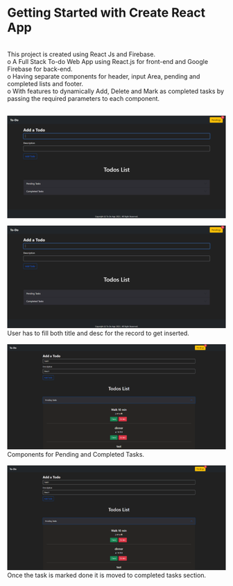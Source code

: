 # Getting Started with Create React App
</br>
This project is created using React Js and Firebase.</br>
o	A Full Stack To-do Web App using React.js for front-end and Google Firebase for back-end. </br> 
o	Having separate components for header, input Area, pending and completed lists and footer. </br>
o	With features to dynamically Add, Delete and Mark as completed tasks by passing the required parameters to each component. </br>
</br>

![Screenshot](https://github.com/styxOO7/ToDo-Web-App/blob/master/githubImages/1.png)

![alt text](https://github.com/styxOO7/ToDo-Web-App/blob/master/githubImages/1.png) </br>
User has to fill both title and desc for the record to get inserted.</br>
</br>
![alt text](https://github.com/styxOO7/ToDo-Web-App/blob/master/githubImages/2.png) </br>
Components for Pending and Completed Tasks.</br>
</br>
![alt text](https://github.com/styxOO7/ToDo-Web-App/blob/master/githubImages/3.png) </br>
Once the task is marked done it is moved to completed tasks section.</br>
